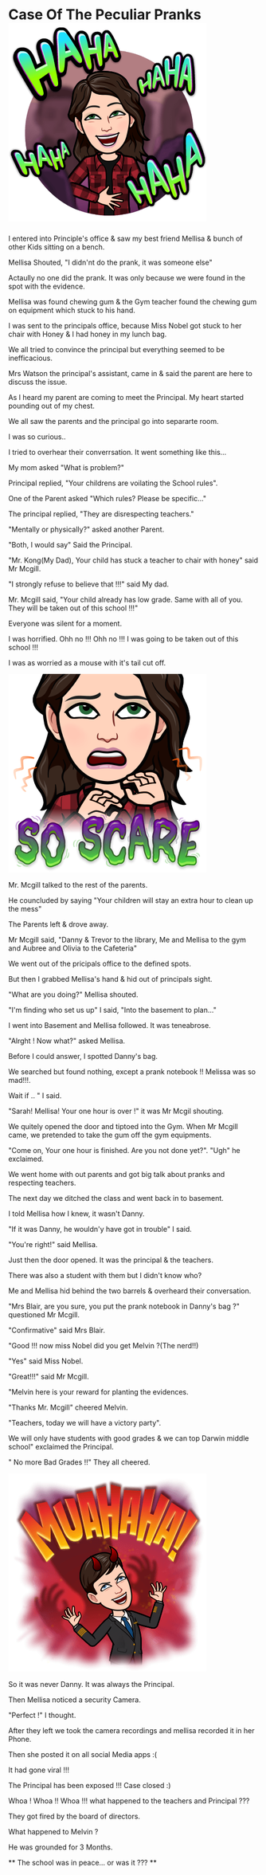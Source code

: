 # Case Of The Peculiar Pranks  ![](img/haha.png)


I entered into Principle's office & saw my best friend Mellisa & bunch of other Kids sitting on a bench.  

Mellisa Shouted, "I didn'nt do the prank, it was someone else"
    
Actaully no one did the prank. It was only because we were found in the spot with the evidence. 

Mellisa was found chewing gum & the Gym teacher found the chewing gum on equipment which stuck to his hand. 

I was sent to the principals office, because Miss Nobel got stuck to her chair with Honey & I had honey in my lunch bag. 

We all tried to convince the principal but everything seemed to be inefficacious.

Mrs Watson the principal's assistant, came in & said the parent are here to discuss the issue. 

As I heard my parent are coming to meet the Principal. My heart started pounding out of my chest. 

We all saw the parents and the principal go into separarte room. 

I was so curious.. 

I tried to overhear their converrsation. It went something like this... 

My mom asked "What is problem?" 

Principal replied, "Your childrens are voilating the School rules". 

One of the Parent asked "Which rules? Please be specific..."

The principal replied, "They are disrespecting teachers."

"Mentally or physically?" asked another Parent. 

"Both, I would say" Said the Principal. 

"Mr. Kong(My Dad), Your child has stuck a teacher to chair with honey" said Mr Mcgill.

"I strongly refuse to believe that !!!" said My dad.
    
Mr. Mcgill said, "Your child already has low grade. Same with all of you. They will be taken out of this school !!!"

Everyone was silent for a moment. 

I was horrified. Ohh no !!! Ohh no !!!  I was going to be taken out of this school !!! 

I was as worried as a mouse with it's tail cut off.  

 ![](img/prank.png)

Mr. Mcgill talked to the rest of the parents. 

He councluded by saying "Your children will stay an extra hour to clean up the mess"

The Parents left & drove away. 

Mr Mcgill said, "Danny & Trevor to the library, Me and Mellisa to the gym and Aubree and Olivia to the Cafeteria"

We went out of the pricipals office to the defined spots.

But then I grabbed Mellisa's hand & hid out of principals sight.

"What are you doing?" Mellisa shouted. 

"I'm finding who set us up" I said, "Into the basement to plan..."

I went into Basement and Mellisa followed.  It was teneabrose. 

"Alrght ! Now what?" asked Mellisa.

Before I could answer, I spotted Danny's bag. 

We searched but found nothing, except a prank notebook !! Melissa was so mad!!!. 

Wait if .. " I said.

"Sarah! Mellisa! Your one hour is over !" it was Mr Mcgil shouting.

We quitely opened the door and tiptoed into the Gym. When Mr Mcgill came, we pretended to take the gum off the gym equipments. 

"Come on, Your one hour is finished. Are you not done yet?". "Ugh" he exclaimed.

We went home with out parents and got big talk about pranks and respecting teachers. 

The next day we ditched the class and went back in to basement.  

I told Mellisa how I knew, it wasn't Danny.

"If it was Danny, he wouldn'y have got in trouble" I said.

"You're right!" said Mellisa. 

Just then the door opened. It was the principal & the teachers. 

There was also a student with them but I didn't know who? 

Me and Mellisa hid behind the two barrels & overheard their conversation. 

"Mrs Blair, are you sure, you put the prank notebook in Danny's bag ?" questioned Mr Mcgill.

"Confirmative" said Mrs Blair. 

"Good !!! now miss Nobel did you get Melvin ?(The nerd!!) 

"Yes" said Miss Nobel.

"Great!!!" said Mr Mcgill.
 
"Melvin here is your reward for planting the evidences. 

"Thanks Mr. Mcgill" cheered Melvin.

"Teachers, today we will have a victory party". 
 
We will only have students with good grades & we can top Darwin middle school" exclaimed the Principal.

" No more Bad Grades !!" They all cheered.  

![](img/evil.png)

So it was never Danny. It was always the Principal. 

Then Mellisa noticed a security Camera. 

"Perfect !" I thought. 

After they left we took the camera recordings and mellisa recorded it in her Phone.

Then she posted it on all social Media apps :( 
    
It had gone viral !!! 

The Principal has been exposed !!! Case closed :)

Whoa ! Whoa !! Whoa !!! what happened to the teachers and Principal ??? 

They got fired by the board of directors. 

What happened to Melvin ? 

He was grounded for 3 Months. 

** The school was in peace... or was it ??? **